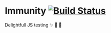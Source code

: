 # Immunity [![Build Status](https://travis-ci.com/nileshgulia1/Immunity.svg?token=VmVLiFqU4WdaTYauETyF&branch=master)](https://travis-ci.com/nileshgulia1/Immunity)

Delightfull JS testing :sparkles: :wrench: :beers:
